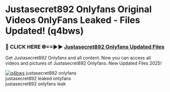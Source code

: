 # Justasecret892 Onlyfans Original Videos 0nlyFans Leaked - Files Updated! (q4bws)

<h3>🔴 CLICK HERE 🌐==►► <a href="https://tinyurl.com/2wckxsce" rel="nofollow">Justasecret892 Onlyfans Updated Files</a></h3>

Get Justasecret892 Onlyfans and all content. Now you can access all videos and pictures of Justasecret892 Onlyfans. New Updated Files 2025!

[![q4bws](https://i.imgur.com/AFduVYN.gif)](https://tinyurl.com/2wckxsce)
justasecret892 onlyfans<br>
justasecret892 leaked onlyfans<br>
justasecret892 onlyfans leak